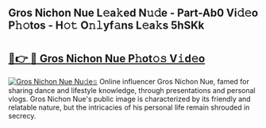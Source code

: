 ## Gros Nichon Nue L𝚎a𝚔ed N𝚞𝚍e - Part-Ab0 Vi𝚍𝚎o P𝚑𝚘tos - H𝚘𝚝 O𝚗𝚕yf𝚊ns L𝚎a𝚔s 5hSKk

# <h2><a href="http://kf1negv.oniu.top/?m=Gros+Nichon+Nue">🔗👉 🔴 Gros Nichon Nue P𝚑ot𝚘𝚜 V𝚒d𝚎o</a></h2>

[![Gros Nichon Nue Nu𝚍e𝚜](https://i.imgur.com/0qMVB7G.gif)](http://kf1negv.oniu.top/?m=Gros+Nichon+Nue)
Online influencer Gros Nichon Nue, famed for sharing dance and lifestyle knowledge, through presentations and personal vlogs. Gros Nichon Nue's public image is characterized by its friendly and relatable nature, but the intricacies of his personal life remain shrouded in secrecy.  
